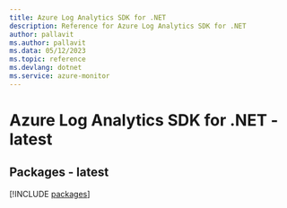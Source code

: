 ```yaml
---
title: Azure Log Analytics SDK for .NET
description: Reference for Azure Log Analytics SDK for .NET
author: pallavit
ms.author: pallavit
ms.data: 05/12/2023
ms.topic: reference
ms.devlang: dotnet
ms.service: azure-monitor
---
```

# Azure Log Analytics SDK for .NET - latest
## Packages - latest
[!INCLUDE [packages](log-analytics-index.md)]